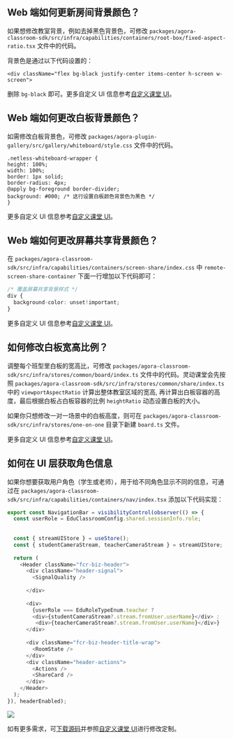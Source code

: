 ## Web 端如何更新房间背景颜色？

如果想修改教室背景，例如去掉黑色背景色，可修改 `packages/agora-classroom-sdk/src/infra/capabilities/containers/root-box/fixed-aspect-ratio.tsx` 文件中的代码。

背景色是通过以下代码设置的：

```tsx
<div className="flex bg-black justify-center items-center h-screen w-screen">
```

删除 `bg-black` 即可。更多自定义 UI 信息参考[自定义课堂 UI](agora_class_custom_ui_web#修改教室背景色)。

## Web 端如何更改白板背景颜色？

如需修改白板背景色，可修改 `packages/agora-plugin-gallery/src/gallery/whiteboard/style.css` 文件中的代码。

```tsx
.netless-whiteboard-wrapper {
height: 100%;
width: 100%;
border: 1px solid;
border-radius: 4px;
@apply bg-foreground border-divider;
background: #000; /* 这行设置白板颜色背景色为黑色 */
}
```

更多自定义 UI 信息参考[自定义课堂 UI](agora_class_custom_ui_web#修改白板背景色)。

## Web 端如何更改屏幕共享背景颜色？

在 `packages/agora-classroom-sdk/src/infra/capabilities/containers/screen-share/index.css` 中 `remote-screen-share-container` 下面一行增加以下代码即可：

```typescript
/* 覆盖屏幕共享背景样式 */
div {
  background-color: unset!important;
}
```

更多自定义 UI 信息参考[自定义课堂 UI](agora_class_custom_ui_web#修改屏幕共享背景颜色)。

## 如何修改白板宽高比例？

调整每个班型里白板的宽高比，可修改 `packages/agora-classroom-sdk/src/infra/stores/common/board/index.ts` 文件中的代码。灵动课堂会先按照 `packages/agora-classroom-sdk/src/infra/stores/common/share/index.ts` 中的 `viewportAspectRatio` 计算出整体教室区域的宽高, 再计算出白板容器的高度，最后根据白板占白板容器的比例 `heightRatio` 动态设置白板的大小。

如果你只想修改一对一场景中的白板高度，则可在 `packages/agora-classroom-sdk/src/infra/stores/one-on-one` 目录下新建 `board.ts` 文件。

更多自定义 UI 信息参考[自定义课堂 UI](agora_class_custom_ui_web#修改白板布局比例)。

## 如何在 UI 层获取角色信息

如果你想要获取用户角色（学生或老师），用于给不同角色显示不同的信息，可通过在 `packages/agora-classroom-sdk/src/infra/capabilities/containers/nav/index.tsx` 添加以下代码实现：

```typescript
export const NavigationBar = visibilityControl(observer(() => {
  const userRole = EduClassroomConfig.shared.sessionInfo.role;
 
 
  const { streamUIStore } = useStore();
  const { studentCameraStream, teacherCameraStream } = streamUIStore;
 
  return (
    <Header className="fcr-biz-header">
      <div className="header-signal">
        <SignalQuality />
 
      </div>
 
      <div>
        {userRole === EduRoleTypeEnum.teacher ?
        <div>{studentCameraStream?.stream.fromUser.userName}</div> :
         <div>{teacherCameraStream?.stream.fromUser.userName}</div>}
      </div>
 
      <div className="fcr-biz-header-title-wrap">
        <RoomState />
      </div>
      <div className="header-actions">
        <Actions />
        <ShareCard />
      </div>
    </Header>
  );
}), headerEnabled);
```

![](https://web-cdn.agora.io/docs-files/1680084369237)


如有更多需求，可[下载源码](agora_class_integrate_web)并参照[自定义课堂 UI](agora_class_custom_ui_web)进行修改定制。